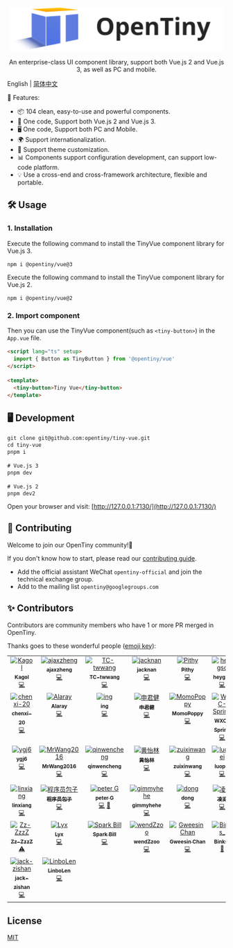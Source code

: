 <p align="center">
  <a href="https://opentiny.design/tiny-vue" target="_blank" rel="noopener noreferrer">
    <img alt="OpenTiny Logo" src="logo.svg" height="100" style="max-width:100%;">
  </a>
</p>

<p align="center">An enterprise-class UI component library, support both Vue.js 2 and Vue.js 3, as well as PC and mobile.</p>

English | [简体中文](README.zh-CN.md)

🌈 Features:

- 📦 104 clean, easy-to-use and powerful components.
- 🖖 One code, Support both Vue.js 2 and Vue.js 3.
- 🖥️ One code, Support both PC and Mobile.
- 🌍 Support internationalization.
- 🎨 Support theme customization.
- 📊 Components support configuration development, can support low-code platform.
- 💡 Use a cross-end and cross-framework architecture, flexible and portable.

## 🛠️ Usage

### 1. Installation

Execute the following command to install the TinyVue component library for Vue.js 3.

```shell
npm i @opentiny/vue@3
```

Execute the following command to install the TinyVue component library for Vue.js 2.

```shell
npm i @opentiny/vue@2
```

### 2. Import component

Then you can use the TinyVue component(such as `<tiny-button>`) in the `App.vue` file.

```html
<script lang="ts" setup>
  import { Button as TinyButton } from '@opentiny/vue'
</script>

<template>
  <tiny-button>Tiny Vue</tiny-button>
</template>
```

## 🖥️ Development

```shell
git clone git@github.com:opentiny/tiny-vue.git
cd tiny-vue
pnpm i

# Vue.js 3
pnpm dev

# Vue.js 2
pnpm dev2
```

Open your browser and visit: [http://127.0.0.1:7130/](http://127.0.0.1:7130/)

## 🤝 Contributing

Welcome to join our OpenTiny community!🎉

If you don't know how to start, please read our [contributing guide](CONTRIBUTING.md).

- Add the official assistant WeChat `opentiny-official` and join the technical exchange group.
- Add to the mailing list `opentiny@googlegroups.com`

## ✨ Contributors

Contributors are community members who have 1 or more PR merged in OpenTiny.

Thanks goes to these wonderful people ([emoji key](https://allcontributors.org/docs/en/emoji-key)):

<!-- ALL-CONTRIBUTORS-LIST:START - Do not remove or modify this section -->
<!-- prettier-ignore-start -->
<!-- markdownlint-disable -->
<table>
  <tbody>
    <tr>
      <td align="center" valign="top" width="12.5%"><a href="https://github.com/kagol"><img src="https://avatars.githubusercontent.com/u/9566362?v=4?s=100" width="100px;" alt="Kagol"/><br /><sub><b>Kagol</b></sub></a><br /><a href="https://github.com/opentiny/tiny-vue/commits?author=kagol" title="Code">💻</a></td>
      <td align="center" valign="top" width="12.5%"><a href="https://github.com/zzcr"><img src="https://avatars.githubusercontent.com/u/18521562?v=4?s=100" width="100px;" alt="ajaxzheng"/><br /><sub><b>ajaxzheng</b></sub></a><br /><a href="https://github.com/opentiny/tiny-vue/commits?author=zzcr" title="Code">💻</a></td>
      <td align="center" valign="top" width="12.5%"><a href="https://github.com/TC-twwang"><img src="https://avatars.githubusercontent.com/u/42400776?v=4?s=100" width="100px;" alt="TC-twwang"/><br /><sub><b>TC-twwang</b></sub></a><br /><a href="https://github.com/opentiny/tiny-vue/commits?author=TC-twwang" title="Code">💻</a></td>
      <td align="center" valign="top" width="12.5%"><a href="https://github.com/MNZhu"><img src="https://avatars.githubusercontent.com/u/17588953?v=4?s=100" width="100px;" alt="jacknan"/><br /><sub><b>jacknan</b></sub></a><br /><a href="https://github.com/opentiny/tiny-vue/commits?author=MNZhu" title="Code">💻</a></td>
      <td align="center" valign="top" width="12.5%"><a href="https://github.com/awspi"><img src="https://avatars.githubusercontent.com/u/66438036?v=4?s=100" width="100px;" alt="Pithy"/><br /><sub><b>Pithy</b></sub></a><br /><a href="https://github.com/opentiny/tiny-vue/commits?author=awspi" title="Code">💻</a></td>
      <td align="center" valign="top" width="12.5%"><a href="https://github.com/heygsc"><img src="https://avatars.githubusercontent.com/u/103993866?v=4?s=100" width="100px;" alt="heygsc"/><br /><sub><b>heygsc</b></sub></a><br /><a href="https://github.com/opentiny/tiny-vue/commits?author=heygsc" title="Code">💻</a></td>
      <td align="center" valign="top" width="12.5%"><a href="https://github.com/wwttff"><img src="https://avatars.githubusercontent.com/u/32888622?v=4?s=100" width="100px;" alt="MangoWu"/><br /><sub><b>MangoWu</b></sub></a><br /><a href="https://github.com/opentiny/tiny-vue/commits?author=wwttff" title="Code">💻</a></td>
      <td align="center" valign="top" width="12.5%"><a href="https://github.com/ErKeLost"><img src="https://avatars.githubusercontent.com/u/66500121?v=4?s=100" width="100px;" alt="ADNY"/><br /><sub><b>ADNY</b></sub></a><br /><a href="https://github.com/opentiny/tiny-vue/commits?author=ErKeLost" title="Code">💻</a></td>
    </tr>
    <tr>
      <td align="center" valign="top" width="12.5%"><a href="https://github.com/chenxi-20"><img src="https://avatars.githubusercontent.com/u/76168465?v=4?s=100" width="100px;" alt="chenxi-20"/><br /><sub><b>chenxi-20</b></sub></a><br /><a href="https://github.com/opentiny/tiny-vue/commits?author=chenxi-20" title="Code">💻</a></td>
      <td align="center" valign="top" width="12.5%"><a href="https://github.com/rayhaoqin"><img src="https://avatars.githubusercontent.com/u/46983981?v=4?s=100" width="100px;" alt="Alaray"/><br /><sub><b>Alaray</b></sub></a><br /><a href="https://github.com/opentiny/tiny-vue/commits?author=rayhaoqin" title="Code">💻</a></td>
      <td align="center" valign="top" width="12.5%"><a href="https://github.com/yuanningning"><img src="https://avatars.githubusercontent.com/u/104059491?v=4?s=100" width="100px;" alt="ing"/><br /><sub><b>ing</b></sub></a><br /><a href="https://github.com/opentiny/tiny-vue/commits?author=yuanningning" title="Code">💻</a></td>
      <td align="center" valign="top" width="12.5%"><a href="https://github.com/shenjunjian"><img src="https://avatars.githubusercontent.com/u/6848520?v=4?s=100" width="100px;" alt="申君健"/><br /><sub><b>申君健</b></sub></a><br /><a href="https://github.com/opentiny/tiny-vue/commits?author=shenjunjian" title="Code">💻</a></td>
      <td align="center" valign="top" width="12.5%"><a href="https://github.com/MomoPoppy"><img src="https://avatars.githubusercontent.com/u/125256456?v=4?s=100" width="100px;" alt="MomoPoppy"/><br /><sub><b>MomoPoppy</b></sub></a><br /><a href="https://github.com/opentiny/tiny-vue/commits?author=MomoPoppy" title="Code">💻</a></td>
      <td align="center" valign="top" width="12.5%"><a href="https://github.com/WXC-Spring"><img src="https://avatars.githubusercontent.com/u/131581326?v=4?s=100" width="100px;" alt="WXC-Spring"/><br /><sub><b>WXC-Spring</b></sub></a><br /><a href="https://github.com/opentiny/tiny-vue/commits?author=WXC-Spring" title="Code">💻</a></td>
      <td align="center" valign="top" width="12.5%"><a href="https://github.com/GaoNeng-wWw"><img src="https://avatars.githubusercontent.com/u/31283122?v=4?s=100" width="100px;" alt="GaoNeng"/><br /><sub><b>GaoNeng</b></sub></a><br /><a href="https://github.com/opentiny/tiny-vue/commits?author=GaoNeng-wWw" title="Code">💻</a></td>
      <td align="center" valign="top" width="12.5%"><a href="https://acyza.github.io"><img src="https://avatars.githubusercontent.com/u/101238421?v=4?s=100" width="100px;" alt="acyza"/><br /><sub><b>acyza</b></sub></a><br /><a href="https://github.com/opentiny/tiny-vue/commits?author=acyza" title="Code">💻</a></td>
    </tr>
    <tr>
      <td align="center" valign="top" width="12.5%"><a href="https://github.com/ygj6"><img src="https://avatars.githubusercontent.com/u/7699524?v=4?s=100" width="100px;" alt="ygj6"/><br /><sub><b>ygj6</b></sub></a><br /><a href="https://github.com/opentiny/tiny-vue/commits?author=ygj6" title="Code">💻</a></td>
      <td align="center" valign="top" width="12.5%"><a href="https://github.com/MrWang2016"><img src="https://avatars.githubusercontent.com/u/24307164?v=4?s=100" width="100px;" alt="MrWang2016"/><br /><sub><b>MrWang2016</b></sub></a><br /><a href="https://github.com/opentiny/tiny-vue/commits?author=MrWang2016" title="Code">💻</a></td>
      <td align="center" valign="top" width="12.5%"><a href="https://github.com/qinwencheng"><img src="https://avatars.githubusercontent.com/u/24841685?v=4?s=100" width="100px;" alt="qinwencheng"/><br /><sub><b>qinwencheng</b></sub></a><br /><a href="https://github.com/opentiny/tiny-vue/commits?author=qinwencheng" title="Code">💻</a></td>
      <td align="center" valign="top" width="12.5%"><a href="https://github.com/Huangyilin19"><img src="https://avatars.githubusercontent.com/u/48042709?v=4?s=100" width="100px;" alt="黄怡林"/><br /><sub><b>黄怡林</b></sub></a><br /><a href="https://github.com/opentiny/tiny-vue/commits?author=Huangyilin19" title="Code">💻</a></td>
      <td align="center" valign="top" width="12.5%"><a href="https://github.com/zuixinwang"><img src="https://avatars.githubusercontent.com/u/59717852?v=4?s=100" width="100px;" alt="zuixinwang"/><br /><sub><b>zuixinwang</b></sub></a><br /><a href="https://github.com/opentiny/tiny-vue/commits?author=zuixinwang" title="Code">💻</a></td>
      <td align="center" valign="top" width="12.5%"><a href="https://github.com/LadyChatterleyLover"><img src="https://avatars.githubusercontent.com/u/35223515?v=4?s=100" width="100px;" alt="luopei"/><br /><sub><b>luopei</b></sub></a><br /><a href="https://github.com/opentiny/tiny-vue/commits?author=LadyChatterleyLover" title="Code">💻</a></td>
      <td align="center" valign="top" width="12.5%"><a href="https://juejin.cn/user/1996368846785128"><img src="https://avatars.githubusercontent.com/u/31237954?v=4?s=100" width="100px;" alt="前端爆冲"/><br /><sub><b>前端爆冲</b></sub></a><br /><a href="#infra-brenner8023" title="Infrastructure (Hosting, Build-Tools, etc)">🚇</a></td>
      <td align="center" valign="top" width="12.5%"><a href="https://github.com/xiejay97"><img src="https://avatars.githubusercontent.com/u/64340763?v=4?s=100" width="100px;" alt="Xie Jay"/><br /><sub><b>Xie Jay</b></sub></a><br /><a href="#infra-xiejay97" title="Infrastructure (Hosting, Build-Tools, etc)">🚇</a></td>
    </tr>
    <tr>
      <td align="center" valign="top" width="12.5%"><a href="https://github.com/linxiang07"><img src="https://avatars.githubusercontent.com/u/40119767?v=4?s=100" width="100px;" alt="linxiang"/><br /><sub><b>linxiang</b></sub></a><br /><a href="https://github.com/opentiny/tiny-vue/commits?author=linxiang07" title="Code">💻</a></td>
      <td align="center" valign="top" width="12.5%"><a href="https://bollome.netlify.app/"><img src="https://avatars.githubusercontent.com/u/103836393?v=4?s=100" width="100px;" alt="程序员包子"/><br /><sub><b>程序员包子</b></sub></a><br /><a href="https://github.com/opentiny/tiny-vue/commits?author=coderbaozi" title="Code">💻</a></td>
      <td align="center" valign="top" width="12.5%"><a href="https://github.com/pe-3"><img src="https://avatars.githubusercontent.com/u/103579791?v=4?s=100" width="100px;" alt="peter G"/><br /><sub><b>peter G</b></sub></a><br /><a href="https://github.com/opentiny/tiny-vue/commits?author=pe-3" title="Code">💻</a> <a href="https://github.com/opentiny/tiny-vue/commits?author=pe-3" title="Documentation">📖</a></td>
      <td align="center" valign="top" width="12.5%"><a href="https://github.com/gimmyhehe"><img src="https://avatars.githubusercontent.com/u/26026184?v=4?s=100" width="100px;" alt="gimmyhehe"/><br /><sub><b>gimmyhehe</b></sub></a><br /><a href="https://github.com/opentiny/tiny-vue/commits?author=gimmyhehe" title="Code">💻</a></td>
      <td align="center" valign="top" width="12.5%"><a href="https://github.com/KevinAndrewDong"><img src="https://avatars.githubusercontent.com/u/20911103?v=4?s=100" width="100px;" alt="dong"/><br /><sub><b>dong</b></sub></a><br /><a href="https://github.com/opentiny/tiny-vue/commits?author=KevinAndrewDong" title="Code">💻</a></td>
      <td align="center" valign="top" width="12.5%"><a href="http://www.linglan01.cn"><img src="https://avatars.githubusercontent.com/u/58327088?v=4?s=100" width="100px;" alt="凌览"/><br /><sub><b>凌览</b></sub></a><br /><a href="https://github.com/opentiny/tiny-vue/commits?author=CatsAndMice" title="Code">💻</a></td>
      <td align="center" valign="top" width="12.5%"><a href="https://github.com/Caesar-ch"><img src="https://avatars.githubusercontent.com/u/74941512?v=4?s=100" width="100px;" alt="Caesar-ch"/><br /><sub><b>Caesar-ch</b></sub></a><br /><a href="https://github.com/opentiny/tiny-vue/commits?author=Caesar-ch" title="Code">💻</a></td>
      <td align="center" valign="top" width="12.5%"><a href="https://github.com/chenqifeng66"><img src="https://avatars.githubusercontent.com/u/97503755?v=4?s=100" width="100px;" alt="chenqifeng66"/><br /><sub><b>chenqifeng66</b></sub></a><br /><a href="https://github.com/opentiny/tiny-vue/commits?author=chenqifeng66" title="Tests">⚠️</a></td>
    </tr>
    <tr>
      <td align="center" valign="top" width="12.5%"><a href="https://zz-zzzz.github.io/"><img src="https://avatars.githubusercontent.com/u/48228016?v=4?s=100" width="100px;" alt="Zz-ZzzZ"/><br /><sub><b>Zz-ZzzZ</b></sub></a><br /><a href="https://github.com/opentiny/tiny-vue/commits?author=Zz-ZzzZ" title="Tests">⚠️</a></td>
      <td align="center" valign="top" width="12.5%"><a href="https://github.com/lyx-jay"><img src="https://avatars.githubusercontent.com/u/39766860?v=4?s=100" width="100px;" alt="Lyx"/><br /><sub><b>Lyx</b></sub></a><br /><a href="https://github.com/opentiny/tiny-vue/commits?author=lyx-jay" title="Code">💻</a></td>
      <td align="center" valign="top" width="12.5%"><a href="https://github.com/chenguang1994"><img src="https://avatars.githubusercontent.com/u/31501915?v=4?s=100" width="100px;" alt="Spark Bill"/><br /><sub><b>Spark Bill</b></sub></a><br /><a href="https://github.com/opentiny/tiny-vue/commits?author=chenguang1994" title="Code">💻</a></td>
      <td align="center" valign="top" width="12.5%"><a href="https://github.com/Zuowendong"><img src="https://avatars.githubusercontent.com/u/45628596?v=4?s=100" width="100px;" alt="wendZzoo"/><br /><sub><b>wendZzoo</b></sub></a><br /><a href="https://github.com/opentiny/tiny-vue/commits?author=Zuowendong" title="Code">💻</a></td>
      <td align="center" valign="top" width="12.5%"><a href="https://github.com/gweesin"><img src="https://avatars.githubusercontent.com/u/42909374?v=4?s=100" width="100px;" alt="Gweesin Chan"/><br /><sub><b>Gweesin Chan</b></sub></a><br /><a href="https://github.com/opentiny/tiny-vue/commits?author=gweesin" title="Code">💻</a></td>
      <td align="center" valign="top" width="12.5%"><a href="https://github.com/Binks123"><img src="https://avatars.githubusercontent.com/u/103343025?v=4?s=100" width="100px;" alt="Binks_"/><br /><sub><b>Binks_</b></sub></a><br /><a href="https://github.com/opentiny/tiny-vue/commits?author=Binks123" title="Documentation">📖</a></td>
      <td align="center" valign="top" width="12.5%"><a href="https://github.com/yoyo201626"><img src="https://avatars.githubusercontent.com/u/104079404?v=4?s=100" width="100px;" alt="yoyo"/><br /><sub><b>yoyo</b></sub></a><br /><a href="https://github.com/opentiny/tiny-vue/commits?author=yoyo201626" title="Code">💻</a></td>
      <td align="center" valign="top" width="12.5%"><a href="https://hexo.kifroom.icu/"><img src="https://avatars.githubusercontent.com/u/62132584?v=4?s=100" width="100px;" alt="Kif"/><br /><sub><b>Kif</b></sub></a><br /><a href="https://github.com/opentiny/tiny-vue/commits?author=wkif" title="Code">💻</a></td>
    </tr>
    <tr>
      <td align="center" valign="top" width="12.5%"><a href="https://github.com/jack-zishan"><img src="https://avatars.githubusercontent.com/u/67041206?v=4?s=100" width="100px;" alt="jack-zishan"/><br /><sub><b>jack-zishan</b></sub></a><br /><a href="https://github.com/opentiny/tiny-vue/commits?author=jack-zishan" title="Code">💻</a></td>
      <td align="center" valign="top" width="12.5%"><a href="http://gradii.com"><img src="https://avatars.githubusercontent.com/u/5467712?v=4?s=100" width="100px;" alt="LinboLen"/><br /><sub><b>LinboLen</b></sub></a><br /><a href="https://github.com/opentiny/tiny-vue/commits?author=LinboLen" title="Code">💻</a></td>
    </tr>
  </tbody>
</table>

<!-- markdownlint-restore -->
<!-- prettier-ignore-end -->

<!-- ALL-CONTRIBUTORS-LIST:END -->

## License

[MIT](LICENSE)
